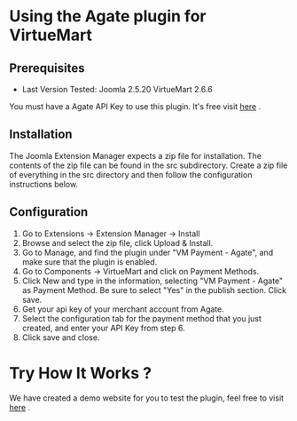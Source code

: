 # Using the Agate plugin for VirtueMart

## Prerequisites

* Last Version Tested: Joomla 2.5.20 VirtueMart 2.6.6

You must have a Agate API Key to use this plugin. It's free visit [here](http://www.agate.services/registration-form/) .

## Installation
The Joomla Extension Manager expects a zip file for installation. The contents of the zip file can be found in the src subdirectory. Create a zip file of everything in the src directory and then follow the configuration instructions below.
 
## Configuration
1. Go to Extensions -> Extension Manager -> Install
2. Browse and select the zip file, click Upload & Install.
3. Go to Manage, and find the plugin under "VM Payment - Agate", and make sure that the plugin is enabled.
4. Go to Components -> VirtueMart and click on Payment Methods.
5. Click New and type in the information, selecting "VM Payment - Agate" as Payment Method. Be sure to select "Yes" in the publish section. Click save.
6. Get your api key of your merchant account from Agate.
7. Select the configuration tab for the payment method that you just created, and enter your API Key from step 6.
8. Click save and close.

Try How It Works ?
====================

We have created a demo website for you to test the plugin, feel free to visit [here](http://myjoomla.agate.services/) .

